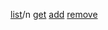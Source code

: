 
[list](https://monosnap.com/file/fLM5Kk50Yq3EDaQiBsUIz9vRNxfSJe)/n
[get](https://monosnap.com/file/lAgqwxZv6WTUcRW9yXGsahRakHVc5G)
[add](https://monosnap.com/file/wq1jEmO9DDtX0yuLN2YczjuKo17jie)
[remove](https://monosnap.com/file/MHQBOIAy5eh9X1LScgwo4jWiXGDxwg)